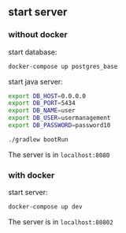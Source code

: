 ## start server

### without docker

start database:

```bash
docker-compose up postgres_base
```

start java server:

```bash
export DB_HOST=0.0.0.0
export DB_PORT=5434
export DB_NAME=user
export DB_USER=usermanagement
export DB_PASSWORD=password10

./gradlew bootRun
```

The server is in `localhost:8080`

### with docker

start server:

```bash
docker-compose up dev
```

The server is in `localhost:80802`
